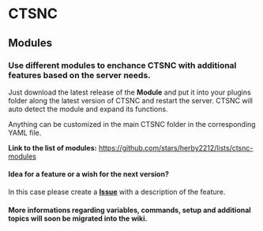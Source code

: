 # CTSNC

## Modules
### Use different modules to enchance CTSNC with additional features based on the server needs. 
Just download the latest release of the **Module** and put it into your plugins folder along the latest version of CTSNC and restart the server.
CTSNC will auto detect the module and expand its functions. 

Anything can be customized in the main CTSNC folder in the corresponding YAML file.

**Link to the list of modules:** https://github.com/stars/herby2212/lists/ctsnc-modules

#### Idea for a feature or a wish for the next version?
In this case please create a **[Issue](https://github.com/herby2212/CTSNC/issues)** with a description of the feature.


#### More informations regarding variables, commands, setup and additional topics will soon be migrated into the wiki.